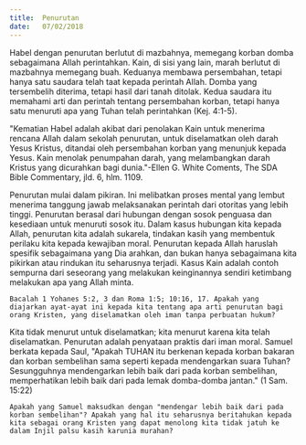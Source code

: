 ```yaml
---
title:  Penurutan
date:   07/02/2018
---
```


Habel dengan penurutan berlutut di mazbahnya, memegang korban domba sebagaimana Allah perintahkan. Kain, di sisi yang lain, marah berlutut di mazbahnya memegang buah. Keduanya membawa persembahan, tetapi hanya satu saudara telah taat kepada perintah Allah. Domba yang tersembelih diterima, tetapi hasil dari tanah ditolak. Kedua saudara itu memahami arti dan perintah tentang persembahan korban, tetapi hanya satu menuruti apa yang Tuhan telah perintahkan (Kej. 4:1-5).

"Kematian Habel adalah akibat dari penolakan Kain untuk menerima rencana Allah dalam sekolah penurutan, untuk diselamatkan oleh darah Yesus Kristus, ditandai oleh persembahan korban yang menunjuk kepada Yesus. Kain menolak penumpahan darah, yang melambangkan darah Kristus yang dicurahkan bagi dunia."-Ellen G. White Coments, The SDA Bible Commentary, jld. 6, hlm. 1109.

Penurutan mulai dalam pikiran. Ini melibatkan proses mental yang lembut menerima tanggung jawab melaksanakan perintah dari otoritas yang lebih tinggi. Penurutan berasal dari hubungan dengan sosok penguasa dan kesediaan untuk menuruti sosok itu. Dalam kasus hubungan kita kepada Allah, penurutan kita adalah sukarela, tindakan kasih yang membentuk perilaku kita kepada kewajiban moral. Penurutan kepada Allah haruslah spesifik sebagaimana yang Dia arahkan, dan bukan hanya sebagaimana kita pikirkan atau rindukan itu seharusnya terjadi. Kasus Kain adalah contoh sempurna dari seseorang yang melakukan keinginannya sendiri ketimbang melakukan apa yang Allah minta.

`Bacalah 1 Yohanes 5:2, 3 dan Roma 1:5; 10:16, 17. Apakah yang diajarkan ayat-ayat ini kepada kita tentang apa arti penurutan bagi orang Kristen, yang diselamatkan oleh iman tanpa perbuatan hukum?`

Kita tidak menurut untuk diselamatkan; kita menurut karena kita telah diselamatkan. Penurutan adalah penyataan praktis dari iman moral. Samuel berkata kepada Saul, "Apakah TUHAN itu berkenan kepada korban bakaran dan korban sembelihan sama seperti kepada mendengarkan suara Tuhan? Sesungguhnya mendengarkan lebih baik dari pada korban sembelihan, memperhatikan lebih baik dari pada lemak domba-domba jantan." (1 Sam. 15:22)

`Apakah yang Samuel maksudkan dengan "mendengar lebih baik dari pada korban sembelihan"? Apakah yang hal itu seharusnya beritahukan kepada kita sebagai orang Kristen yang dapat menolong kita tidak jatuh ke dalam Injil palsu kasih karunia murahan?`